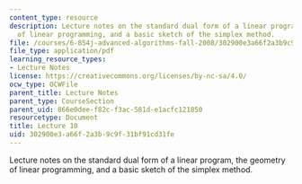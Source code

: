 ```yaml
---
content_type: resource
description: Lecture notes on the standard dual form of a linear program, the geometry
  of linear programming, and a basic sketch of the simplex method.
file: /courses/6-854j-advanced-algorithms-fall-2008/302900e3a66f2a3b9c9f31bf91cd31fe_lec10.pdf
file_type: application/pdf
learning_resource_types:
- Lecture Notes
license: https://creativecommons.org/licenses/by-nc-sa/4.0/
ocw_type: OCWFile
parent_title: Lecture Notes
parent_type: CourseSection
parent_uid: 866e0dee-f82c-f3ac-581d-e1acfc121850
resourcetype: Document
title: Lecture 10
uid: 302900e3-a66f-2a3b-9c9f-31bf91cd31fe
---
```

Lecture notes on the standard dual form of a linear program, the geometry of linear programming, and a basic sketch of the simplex method.